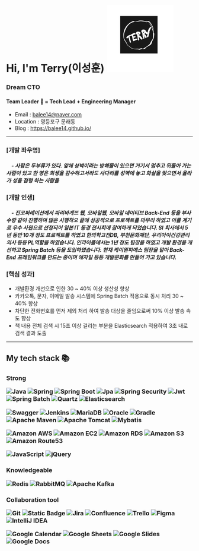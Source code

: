 # Hi, I'm Terry(이성훈) <img src="images/terry-logo.png" height="180">
### Dream CTO
#### Team Leader 👋 = Tech Lead + Engineering Manager

- Email : balee14@naver.com
- Location : 영등포구 문래동
- Blog : https://balee14.github.io/

---
### [개발 좌우명]
#####  - 사람은 두부류가 있다. 앞에 성벽이라는 방해물이 있으면 거기서 멈추고 뒤돌아 가는 사람이 있고 한 명은 희생을 감수하고서라도 사다리를 성벽에 놓고 화살을 맞으면서 올라가 성을 점령 하는 사람들

### [개발 인생]
#####  - 진코퍼레이션에서 파리바게뜨 웹, 모바일웹, 모바일 네이티브 Back-End 등을 부사수랑 같이 진행하여 많은 시행착오 끝에 성공적으로 프로젝트를 마무리 하였고 이를 계기로 우수 사원으로 선정되어 일본 IT 동경 전시회에 참여하게 되었습니다. SI 회사에서 5년 동안 10개 정도 프로젝트를 하였고 한의학고전DB, 부천문화재단, 우리아이건강관리의사 등등 PL역할을 하였습니다. 인라이플에서는 1년 정도 팀장을 하였고 개발 환경을 개선하고 Spring Batch 등을 도입하였습니다. 현재 케이원피에스 팀장을 맡아 Back-End 프레임워크를 만드는 중이며 애자일 등등 개발문화를 만들어 가고 있습니다.

### [핵심 성과]
- 개발환경 개선으로 인한 30 ~ 40% 이상 생산성 향상
- 카카오톡, 문자, 이메일 발송 시스템에 Spring Batch 적용으로 동시 처리 30 ~ 40% 향상
- 차단한 전화번호를 먼저 제외 처리 하여 발송 대상을 줄임으로써 10% 이상 발송 속도 향상
- 책 내용 전체 검색 시 15초 이상 걸리는 부분을 Elasticsearch 적용하여 3초 내로 검색 결과 도출

---

<h2> My tech stack 📚 </h2>

<h3>Strong

![Java](https://img.shields.io/badge/-Java-%23FF0000?style=flat)
![Spring](https://img.shields.io/badge/-Spring-%236DB33F?style=flat&logo=Spring&logoColor=%236DB33F&labelColor=%23FFFFFF)
![Spring Boot](https://img.shields.io/badge/-Spring_Boot-%236DB33F?style=flat&logo=SpringBoot&logoColor=%236DB33F&labelColor=%23FFFFFF)
![Jpa](https://img.shields.io/badge/-Jpa-%23000000?style=flat)
![Spring Security](https://img.shields.io/badge/-Spring_Security-%236DB33F?style=flat&logo=SpringSecurity&logoColor=%236DB33F&labelColor=%23FFFFFF)
![Jwt](https://img.shields.io/badge/-Jwt-%23000000?style=flat&logoColor=%23FFFFFF)
![Spring Batch](https://img.shields.io/badge/-Spring%20Batch-%236DB33F?style=flat&logoColor=%23FFFFFF)
![Quartz](https://img.shields.io/badge/-Quartz-%23000000?style=flat&logoColor=%23FFFFFF)
![Elasticsearch](https://img.shields.io/badge/-Elasticsearch-%23005571?style=flat&logo=elasticsearch&logoColor=%23005571&labelColor=%23FFFFFF)

![Swagger](https://img.shields.io/badge/-Swagger-%2385EA2D?style=flat&logo=swagger&logoColor=%2385EA2D&labelColor=%23FFFFFF)
![Jenkins](https://img.shields.io/badge/-Jenkins-%23D24939?style=flat&logo=jenkins&logoColor=%23D24939&labelColor=%23FFFFFF)
![MariaDB](https://img.shields.io/badge/-MariaDB-%231F305F?style=flat&logo=MariaDB&logoColor=%23FFFFFF&labelColor=%231F305F)
![Oracle](https://img.shields.io/badge/-Oracle-%23F80000?style=flat&logo=oracle&logoColor=%23F80000&labelColor=%23FFFFFF)
![Gradle](https://img.shields.io/badge/-Gradle-%2302303A?style=flat&logo=Gradle&logoColor=%23FFFFFF&labelColor=%2302303A)
![Apache Maven](https://img.shields.io/badge/-Apache%20Maven-%23C71A36?style=flat&logo=apachemaven&logoColor=%23C71A36&labelColor=%23FFFFFF)
![Apache Tomcat](https://img.shields.io/badge/-Apache%20Tomcat-%23F8DC75?style=flat&logo=apachetomcat&logoColor=%23F8DC75&labelColor=%23FFFFFF)
![Mybatis](https://img.shields.io/badge/-%20Mybatis-%23000000?style=flat&logoColor=%23FFFFFF)

![Amazon AWS](https://img.shields.io/badge/-Amazon%20AWS-%23232F3E?style=flat&logo=AmazonAWS&logoColor=%23232F3E&labelColor=%23FFFFFF)
![Amazon EC2](https://img.shields.io/badge/-Amazon%20EC2-%23FF9900?style=flat&logo=AmazonEC2&logoColor=%23FF9900&labelColor=%23FFFFFF)
![Amazon RDS](https://img.shields.io/badge/-Amazon%20RDS-%23527FFF?style=flat&logo=AmazonRDS&logoColor=%23527FFF&labelColor=%23FFFFFF)
![Amazon S3](https://img.shields.io/badge/-Amazon%20S3-%23569A31?style=flat&logo=AmazonS3&logoColor=%23569A31&labelColor=%23FFFFFF)
![Amazon Route53](https://img.shields.io/badge/-Amazon%20Route53-%238C4FFF?style=flat&logo=AmazonRoute53&logoColor=%238C4FFF&labelColor=%23FFFFFF)

![JavaScript](https://img.shields.io/badge/-JavaScript-%23F7DF1E?style=flat&logo=JavaScript&logoColor=%23000000&labelColor=%23FFFFFF)
![jQuery](https://img.shields.io/badge/-jQuery-%230769AD?style=flat&logo=jquery&logoColor=%230769AD&labelColor=%23FFFFFF)

<h3>Knowledgeable

![Redis](https://img.shields.io/badge/-Redis-%23DC382D?style=flat&logo=redis&logoColor=%23DC382D&labelColor=%23FFFFFF)
![RabbitMQ](https://img.shields.io/badge/-RabbitMQ-%23FF6600?style=flat&logo=RabbitMQ&logoColor=%23FF6600&labelColor=%23FFFFFF)
![Apache Kafka](https://img.shields.io/badge/-Apache%20Kafka-%23231F20?style=flat&logo=apachekafka&logoColor=%23231F20&labelColor=%23FFFFFF)



<h3>Collaboration tool

![Git](https://img.shields.io/badge/-Git-%23F05032?style=flat&logo=git&logoColor=%23FFFFFF&labelColor=%23F05032&color=%23F05032)
![Static Badge](https://img.shields.io/badge/-GitLab-%23FC6D26?style=flat&logo=gitlab&logoColor=%23FC6D26&labelColor=%23FFFFFF)
![Jira](https://img.shields.io/badge/-Jira-%230052CC?style=flat&logo=Jira&logoColor=%230052CC&labelColor=%23FFFFFF)
![Confluence](https://img.shields.io/badge/-Confluence-%23172B4D?style=flat&logo=Confluence&logoColor=%23172B4D&labelColor=%23FFFFFF)
![Trello](https://img.shields.io/badge/-Trello-%230052CC?style=flat&logo=trello&logoColor=%230052CC&labelColor=%23FFFFFF)
![Figma](https://img.shields.io/badge/-Figma-%23F24E1E?style=flat&logo=Figma&logoColor=%23F24E1E&labelColor=%23FFFFFF)
![IntelliJ IDEA](https://img.shields.io/badge/-IntelliJ%20IDEA-%23000000?style=flat&logo=IntelliJIDEA&logoColor=%23000000&labelColor=%23FFFFFF)

![Google Calendar](https://img.shields.io/badge/-Google%20Calendar-%234285F4?style=flat&logo=googlecalendar&logoColor=%234285F4&labelColor=%23FFFFFF)
![Google Sheets](https://img.shields.io/badge/-Google%20Sheets-%2334A853?style=flat&logo=googlesheets&logoColor=%2334A853&labelColor=%23FFFFFF)
![Google Slides](https://img.shields.io/badge/-Google%20Slides-%23FBBC04?style=flat&logo=googleSlides&logoColor=%23FBBC04&labelColor=%23FFFFFF)
![Google Docs](https://img.shields.io/badge/-Google%20Docs-%234285F4?style=flat&logo=googledocs&logoColor=%234285F4&labelColor=%23FFFFFF)


